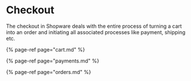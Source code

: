 # Checkout

The checkout in Shopware deals with the entire process of turning a cart into an order and initiating all associated processes like payment, shipping etc.

{% page-ref page="cart.md" %}

{% page-ref page="payments.md" %}

{% page-ref page="orders.md" %}
